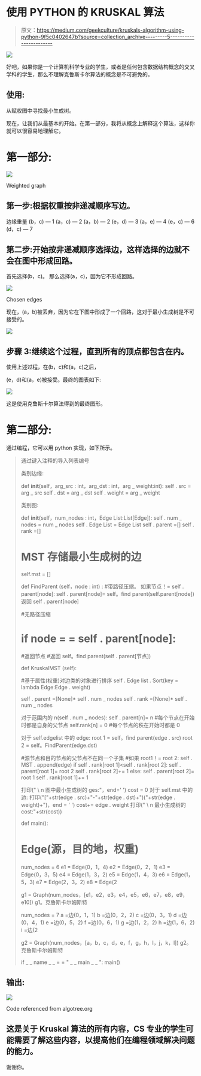 # 使用 PYTHON 的 KRUSKAL 算法

> 原文：<https://medium.com/geekculture/kruskals-algorithm-using-python-9f5c0402647b?source=collection_archive---------5----------------------->

![](img/e37f30d730064dce5e57577a957ed412.png)

好吧，如果你是一个计算机科学专业的学生，或者是任何包含数据结构概念的交叉学科的学生，那么不理解克鲁斯卡尔算法的概念是不可避免的。

## 使用:

从赋权图中寻找最小生成树。

现在，让我们从最基本的开始。在第一部分，我将从概念上解释这个算法，这样你就可以很容易地理解它。

# **第一部分:**

![](img/deeb04ad622cd8335580f13c015c4662.png)

Weighted graph

## 第一步:根据权重按非递减顺序写边。

边缘重量
(b，c) — 1
(a，c) — 2
(a，b) — 2
(e，d) — 3
(a，e) — 4
(e，c) — 6
(d，c) — 7

## **第二步:开始按非递减顺序选择边，这样选择的边就不会在图中形成回路。**

首先选择(b，c)。
那么选择(a，c)，因为它不形成回路。

![](img/36ebd3385df60993ada94206679e190d.png)

Chosen edges

现在，(a，b)被丢弃，因为它在下图中形成了一个回路，这对于最小生成树是不可接受的。

![](img/95f4ab2346cfb1e2d1d7d7ffd1075125.png)

## 步骤 3:继续这个过程，直到所有的顶点都包含在内。

使用上述过程，在(b，c)和(a，c)之后，

(e，d)和(a，e)被接受。最终的图表如下:

![](img/366c41c8f1d314ee4678224ae66ec7e9.png)

这是使用克鲁斯卡尔算法得到的最终图形。

# **第二部分:**

通过编程，它可以用 python 实现，如下所示。

> 通过键入注释的导入列表编号
> 
> 类别边缘:
> 
> def __init__(self，arg_src : int，arg_dst : int，arg _ weight:int):
> self . src = arg _ src
> self . dst = arg _ dst
> self . weight = arg _ weight
> 
> 类别图:
> 
> def __init__(self，num_nodes : int，Edge List:List[Edge]):
> self . num _ nodes = num _ nodes
> self . Edge List = Edge List
> self . parent =[]
> self . rank =[]
> # MST 存储最小生成树的边
> self.mst = []
> 
> def FindParent (self，node : int) :
> #带路径压缩。
> 如果节点！= self . parent[node]:
> self . parent[node]= self。find parent(self.parent[node])
> 返回 self . parent[node]
> 
> #无路径压缩
> # if node = = self . parent[node]:
> #返回节点
> #返回 self。find parent(self . parent[节点])
> 
> def KruskalMST (self):
> 
> #基于属性(权重)对边类的对象进行排序
> self . Edge list . Sort(key = lambda Edge:Edge . weight)
> 
> self . parent =[None]* self . num _ nodes
> self . rank =[None]* self . num _ nodes
> 
> 对于范围内的 n(self . num _ nodes):
> self . parent[n]= n #每个节点在开始时都是自身的父节点
> self.rank[n] = 0 #每个节点的秩在开始时都是 0
> 
> 对于 self.edgelist 中的 edge:
> root 1 = self。find parent(edge . src)
> root 2 = self。FindParent(edge.dst)
> 
> #源节点和目的节点的父节点不在同一个子集
> #如果 root1！= root 2:
> self . MST . append(edge)
> if self . rank[root 1]<self . rank[root 2]:
> self . parent[root 1]= root 2
> self . rank[root 2]+= 1
> else:
> self . parent[root 2]= root 1
> self . rank[root 1]+= 1
> 
> 打印(" \ n 图中最小生成树的 ges:"，end=' ')
> cost = 0
> 对于 self.mst 中的边:
> 打印("["+str(edge . src)+"-"+str(edge . dst)+")("+str(edge . weight)+")，end = ' ')
> cost+= edge . weight
> 打印(" \ n 最小生成树的 cost:"+str(cost))
> 
> def main():
> 
> # Edge(源，目的地，权重)
> num_nodes = 6
> e1 = Edge(0，1，4)
> e2 = Edge(0，2，1)
> e3 = Edge(0，3，5)
> e4 = Edge(1，3，2)
> e5 = Edge(1，4，3)
> e6 = Edge(1，5，3)
> e7 = Edge(2，3，2)
> e8 = Edge(2
> 
> g1 = Graph(num_nodes，[e1，e2，e3，e4，e5，e6，e7，e8，e9，e10])
> g1。克鲁斯卡尔姆斯特
> 
> num_nodes = 7
> a =边(0，1，1)
> b =边(0，2，2)
> c =边(0，3，1)
> d =边(0，4，1)
> e =边(0，5，2)
> f =边(0，6，1)
> g =边(1，2，2)
> h =边(1，6，2)
> i =边(2
> 
> g2 = Graph(num_nodes，[a，b，c，d，e，f，g，h，I，j，k，l])
> g2。克鲁斯卡尔姆斯特
> 
> if _ _ name _ _ = = " _ _ main _ _ ":
> main()

## **输出:**

![](img/325b346c77016dedad0dd45efe1d8f55.png)

Code referenced from algotree.org

## 这是关于 Kruskal 算法的所有内容，CS 专业的学生可能需要了解这些内容，以提高他们在编程领域解决问题的能力。

谢谢你。